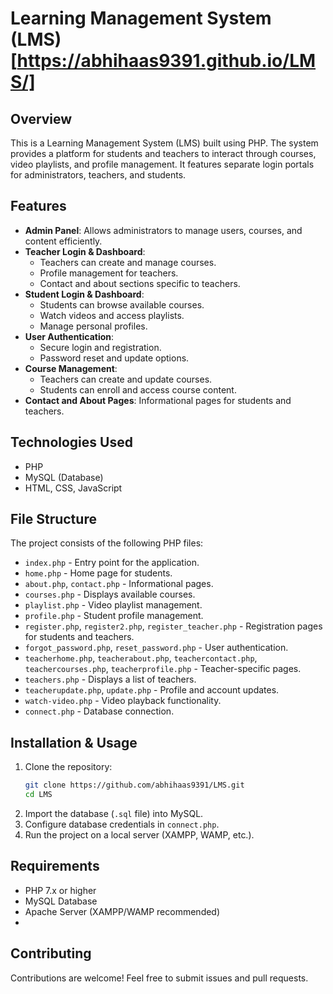 # Learning Management System (LMS)[https://abhihaas9391.github.io/LMS/]

## Overview
This is a Learning Management System (LMS) built using PHP. The system provides a platform for students and teachers to interact through courses, video playlists, and profile management. It features separate login portals for administrators, teachers, and students.

## Features
- **Admin Panel**: Allows administrators to manage users, courses, and content efficiently.
- **Teacher Login & Dashboard**:
  - Teachers can create and manage courses.
  - Profile management for teachers.
  - Contact and about sections specific to teachers.
- **Student Login & Dashboard**:
  - Students can browse available courses.
  - Watch videos and access playlists.
  - Manage personal profiles.
- **User Authentication**:
  - Secure login and registration.
  - Password reset and update options.
- **Course Management**:
  - Teachers can create and update courses.
  - Students can enroll and access course content.
- **Contact and About Pages**: Informational pages for students and teachers.

## Technologies Used
- PHP
- MySQL (Database)
- HTML, CSS, JavaScript

## File Structure
The project consists of the following PHP files:

- `index.php` - Entry point for the application.
- `home.php` - Home page for students.
- `about.php`, `contact.php` - Informational pages.
- `courses.php` - Displays available courses.
- `playlist.php` - Video playlist management.
- `profile.php` - Student profile management.
- `register.php`, `register2.php`, `register_teacher.php` - Registration pages for students and teachers.
- `forgot_password.php`, `reset_password.php` - User authentication.
- `teacherhome.php`, `teacherabout.php`, `teachercontact.php`, `teachercourses.php`, `teacherprofile.php` - Teacher-specific pages.
- `teachers.php` - Displays a list of teachers.
- `teacherupdate.php`, `update.php` - Profile and account updates.
- `watch-video.php` - Video playback functionality.
- `connect.php` - Database connection.

## Installation & Usage
1. Clone the repository:
   ```sh
   git clone https://github.com/abhihaas9391/LMS.git
   cd LMS
   ```
2. Import the database (`.sql` file) into MySQL.
3. Configure database credentials in `connect.php`.
4. Run the project on a local server (XAMPP, WAMP, etc.).

## Requirements
- PHP 7.x or higher
- MySQL Database
- Apache Server (XAMPP/WAMP recommended)
- 
## Contributing
Contributions are welcome! Feel free to submit issues and pull requests.
